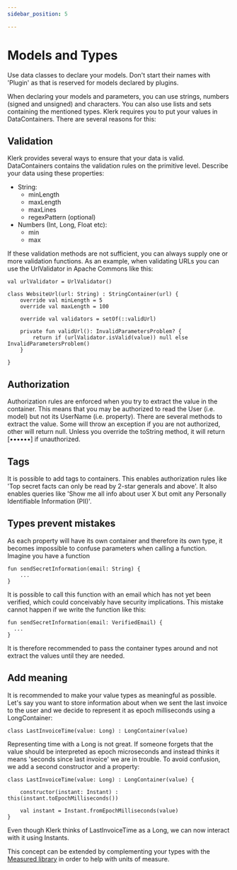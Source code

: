 ```yaml
---
sidebar_position: 5

---
```

# Models and Types

Use data classes to declare your models. Don't start their names with 'Plugin' as that is reserved for models declared
by plugins.

When declaring your models and parameters, you can use strings, numbers (signed and unsigned) and characters. You can
also use lists and sets containing the mentioned types. Klerk requires you to put your values in DataContainers. There
are several reasons for this:

## Validation

Klerk provides several ways to ensure that your data is valid. DataContainers contains the validation rules on the 
primitive level. Describe your data using these properties:

* String:
    * minLength
    * maxLength
    * maxLines
    * regexPattern (optional)
* Numbers (Int, Long, Float etc):
    * min
    * max

If these validation methods are not sufficient, you can always supply one or more validation functions. As an example,
when validating URLs you can use the UrlValidator in Apache Commons like this:

```
val urlValidator = UrlValidator()

class WebsiteUrl(url: String) : StringContainer(url) {
    override val minLength = 5
    override val maxLength = 100

    override val validators = setOf(::validUrl)

    private fun validUrl(): InvalidParametersProblem? {
        return if (urlValidator.isValid(value)) null else InvalidParametersProblem()
    }

}
```

## Authorization

Authorization rules are enforced when you try to extract the value in the container. This means that you may be
authorized to read the User (i.e. model) but not its UserName (i.e. property). There are several methods to extract the
value. Some will throw an exception if you are not authorized, other will return null. Unless you override the toString
method, it will return [••••••] if unauthorized.

## Tags

It is possible to add tags to containers. This enables authorization rules like 'Top secret facts can only be
read by 2-star generals and above'. It also enables queries like 'Show me all info about user X but omit any
Personally Identifiable Information (PII)'.

## Types prevent mistakes

As each property will have its own container and therefore its own type, it becomes impossible to confuse parameters
when calling a function. Imagine you have a function

```
fun sendSecretInformation(email: String) {
    ...
}
```

It is possible to call this function with an email which has not yet been verified, which could conceivably
have security implications. This mistake cannot happen if we write the function like this:

```
fun sendSecretInformation(email: VerifiedEmail) {
  ...
}
```

It is therefore recommended to pass the container types around and not extract the values until they are needed.

## Add meaning

It is recommended to make your value types as meaningful as possible. Let's say you want to store information about when
we sent the last invoice to the user and we decide to represent it as epoch milliseconds using a LongContainer:

```
class LastInvoiceTime(value: Long) : LongContainer(value)
```

Representing time with a Long is not great. If someone forgets that the value should be interpreted as epoch
microseconds and instead thinks it
means 'seconds since last invoice' we are in trouble. To avoid confusion, we add a second constructor and a property:

```
class LastInvoiceTime(value: Long) : LongContainer(value) {

    constructor(instant: Instant) : this(instant.toEpochMilliseconds())

    val instant = Instant.fromEpochMilliseconds(value)
}
```

Even though Klerk thinks of LastInvoiceTime as a Long, we can now interact with it using Instants.

This concept can be extended by complementing your types with the [Measured library](https://github.com/nacular/measured) in order to help with units of
measure.